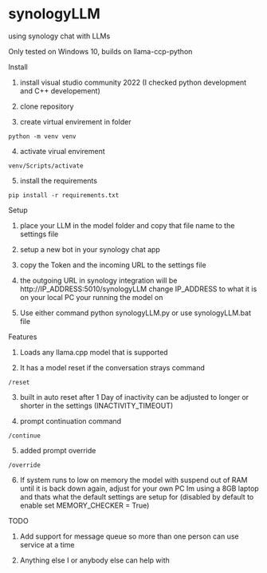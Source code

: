 # synologyLLM
using synology chat with LLMs

Only tested on Windows 10, builds on llama-ccp-python 


Install
  
  1) install visual studio community 2022 (I checked python development and C++ developement)
  
  2) clone repository
  
  3) create virtual envirement in folder    
    
    python -m venv venv
  
  4) activate virual envirement             
  
    venv/Scripts/activate
 
  5) install the requirements
    
    pip install -r requirements.txt
  


Setup

  1) place your LLM in the model folder and copy that file name to the settings file
  
  2) setup a new bot in your synology chat app
  
  3) copy the Token and the incoming URL to the settings file
  
  4) the outgoing URL in synology integration will be http://IP_ADDRESS:5010/synologyLLM change IP_ADDRESS to what it is on your local PC your running the model on
  
  5) Use either command python synologyLLM.py or use synologyLLM.bat file
    
    
Features
  
  1) Loads any llama.cpp model that is supported
  
  2) It has a model reset if the conversation strays command    
      
    /reset
  
  3) built in auto reset after 1 Day of inactivity can be adjusted to longer or shorter in the settings (INACTIVITY_TIMEOUT)
  
  4) prompt continuation command
      
    /continue
    
  5) added prompt override

    /override
    
  6) If system runs to low on memory the model with suspend out of RAM until it is back down again, adjust for your own PC Im using a 8GB laptop and thats what the default settings are setup for (disabled by default to enable set MEMORY_CHECKER = True)
  

TODO

  1) Add support for message queue so more than one person can use service at a time
  
  2) Anything else I or anybody else can help with

